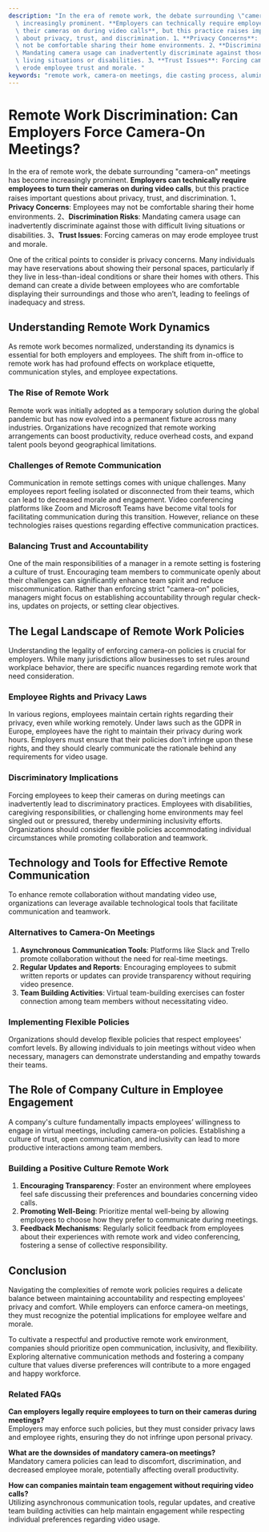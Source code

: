 ```yaml
---
description: "In the era of remote work, the debate surrounding \"camera-on\" meetings has become\
  \ increasingly prominent. **Employers can technically require employees to turn\
  \ their cameras on during video calls**, but this practice raises important questions\
  \ about privacy, trust, and discrimination. 1、**Privacy Concerns**: Employees may\
  \ not be comfortable sharing their home environments. 2、**Discrimination Risks**:\
  \ Mandating camera usage can inadvertently discriminate against those with difficult\
  \ living situations or disabilities. 3、**Trust Issues**: Forcing cameras on may\
  \ erode employee trust and morale. "
keywords: "remote work, camera-on meetings, die casting process, aluminum die-casting"
---
```

# Remote Work Discrimination: Can Employers Force Camera-On Meetings?

In the era of remote work, the debate surrounding "camera-on" meetings has become increasingly prominent. **Employers can technically require employees to turn their cameras on during video calls**, but this practice raises important questions about privacy, trust, and discrimination. 1、**Privacy Concerns**: Employees may not be comfortable sharing their home environments. 2、**Discrimination Risks**: Mandating camera usage can inadvertently discriminate against those with difficult living situations or disabilities. 3、**Trust Issues**: Forcing cameras on may erode employee trust and morale. 

One of the critical points to consider is privacy concerns. Many individuals may have reservations about showing their personal spaces, particularly if they live in less-than-ideal conditions or share their homes with others. This demand can create a divide between employees who are comfortable displaying their surroundings and those who aren’t, leading to feelings of inadequacy and stress.

## **Understanding Remote Work Dynamics**

As remote work becomes normalized, understanding its dynamics is essential for both employers and employees. The shift from in-office to remote work has had profound effects on workplace etiquette, communication styles, and employee expectations. 

### **The Rise of Remote Work**

Remote work was initially adopted as a temporary solution during the global pandemic but has now evolved into a permanent fixture across many industries. Organizations have recognized that remote working arrangements can boost productivity, reduce overhead costs, and expand talent pools beyond geographical limitations.

### **Challenges of Remote Communication**

Communication in remote settings comes with unique challenges. Many employees report feeling isolated or disconnected from their teams, which can lead to decreased morale and engagement. Video conferencing platforms like Zoom and Microsoft Teams have become vital tools for facilitating communication during this transition. However, reliance on these technologies raises questions regarding effective communication practices.

### **Balancing Trust and Accountability**

One of the main responsibilities of a manager in a remote setting is fostering a culture of trust. Encouraging team members to communicate openly about their challenges can significantly enhance team spirit and reduce miscommunication. Rather than enforcing strict "camera-on" policies, managers might focus on establishing accountability through regular check-ins, updates on projects, or setting clear objectives.

## **The Legal Landscape of Remote Work Policies**

Understanding the legality of enforcing camera-on policies is crucial for employers. While many jurisdictions allow businesses to set rules around workplace behavior, there are specific nuances regarding remote work that need consideration.

### **Employee Rights and Privacy Laws**

In various regions, employees maintain certain rights regarding their privacy, even while working remotely. Under laws such as the GDPR in Europe, employees have the right to maintain their privacy during work hours. Employers must ensure that their policies don't infringe upon these rights, and they should clearly communicate the rationale behind any requirements for video usage.

### **Discriminatory Implications**

Forcing employees to keep their cameras on during meetings can inadvertently lead to discriminatory practices. Employees with disabilities, caregiving responsibilities, or challenging home environments may feel singled out or pressured, thereby undermining inclusivity efforts. Organizations should consider flexible policies accommodating individual circumstances while promoting collaboration and teamwork.

## **Technology and Tools for Effective Remote Communication**

To enhance remote collaboration without mandating video use, organizations can leverage available technological tools that facilitate communication and teamwork. 

### **Alternatives to Camera-On Meetings**

1. **Asynchronous Communication Tools**: Platforms like Slack and Trello promote collaboration without the need for real-time meetings.
2. **Regular Updates and Reports**: Encouraging employees to submit written reports or updates can provide transparency without requiring video presence.
3. **Team Building Activities**: Virtual team-building exercises can foster connection among team members without necessitating video.

### **Implementing Flexible Policies**

Organizations should develop flexible policies that respect employees' comfort levels. By allowing individuals to join meetings without video when necessary, managers can demonstrate understanding and empathy towards their teams.

## **The Role of Company Culture in Employee Engagement**

A company's culture fundamentally impacts employees’ willingness to engage in virtual meetings, including camera-on policies. Establishing a culture of trust, open communication, and inclusivity can lead to more productive interactions among team members.

### **Building a Positive Culture Remote Work**

1. **Encouraging Transparency**: Foster an environment where employees feel safe discussing their preferences and boundaries concerning video calls.
2. **Promoting Well-Being**: Prioritize mental well-being by allowing employees to choose how they prefer to communicate during meetings.
3. **Feedback Mechanisms**: Regularly solicit feedback from employees about their experiences with remote work and video conferencing, fostering a sense of collective responsibility.

## **Conclusion**

Navigating the complexities of remote work policies requires a delicate balance between maintaining accountability and respecting employees' privacy and comfort. While employers can enforce camera-on meetings, they must recognize the potential implications for employee welfare and morale. 

To cultivate a respectful and productive remote work environment, companies should prioritize open communication, inclusivity, and flexibility. Exploring alternative communication methods and fostering a company culture that values diverse preferences will contribute to a more engaged and happy workforce.

### Related FAQs

**Can employers legally require employees to turn on their cameras during meetings?**  
Employers may enforce such policies, but they must consider privacy laws and employee rights, ensuring they do not infringe upon personal privacy.

**What are the downsides of mandatory camera-on meetings?**  
Mandatory camera policies can lead to discomfort, discrimination, and decreased employee morale, potentially affecting overall productivity.

**How can companies maintain team engagement without requiring video calls?**  
Utilizing asynchronous communication tools, regular updates, and creative team building activities can help maintain engagement while respecting individual preferences regarding video usage.
